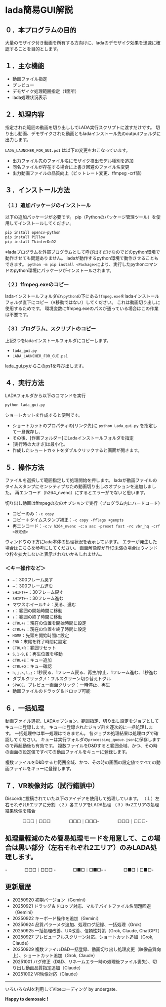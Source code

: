 # lada簡易GUI解説

## ０．本プログラムの目的

大量のモザイク付き動画を所有する方向けに、ladaのデモザイク効果を迅速に確認することを目的とします。

## １．主な機能

- 動画ファイル指定
- プレビュー
- デモザイク処理範囲指定（1箇所）
- lada処理状況表示

## ２．処理内容

指定された範囲の動画を切り出ししてLADA実行スクリプトに渡すだけです。
切り出し動画、デモザイクされた動画ともladaインストール先のoutputフォルダに出力します。

`LADA_LAUNCHER_FOR_GUI.ps1` は以下の変更をおこなっています。

- 出力ファイル先のファイル名にモザイク検出モデル種別を追加
- 同名ファイルが存在する場合に上書き回避のファイル名変更
- 出力動画ファイルの品質向上（ビットレート変更、ffmpeg -crf値）

## ３．インストール方法

### （１）追加パッケージのインストール

以下の追加パッケージが必要です。
pip（Pythonのパッケージ管理ツール）を使用してインストールしてください。

```bash
pip install opencv-python
pip install Pillow
pip install TkinterDnD2
```

※ladaプログラムを外部プログラムとして呼び出すだけなのでどのpython環境で動作させても問題ありません。
ladaが動作するpython環境で動作させることもできます。
`python -m pip install <Package>`により、実行したpythonコマンドのpython環境にパッケージがインストールされます。

### （２）ffmpeg.exeのコピー

ladaインストールフォルダの`\python`の下にある`ffmpeg.exe`をladaインストールフォルダ直下にコピー（※移動ではない）してください。
これは動画切り出しに使用するためです。
環境変数にffmpeg.exeのパスが通っている場合はこの作業は不要です。

### （３）プログラム、スクリプトのコピー

上記2つをladaインストールフォルダにコピーします。

- `lada_gui.py`
- `LADA_LAUNCHER_FOR_GUI.ps1`

lada_gui.pyからこのps1を呼び出します。

## ４．実行方法

LADAフォルダから以下のコマンドを実行

```bash
python lada_gui.py
```

ショートカットを作成すると便利です。

- ショートカットのプロパティの[リンク先]に `python Lada_gui.py` を指定して一旦保存し、
- その後、[作業フォルダー]にLadaインストールフォルダを指定
- [実行時の大きさ]は最小化。
- 作成したショートカットをダブルクリックすると画面が開きます。

## ５．操作方法

ファイルを選択して範囲指定して処理開始を押します。
ladaが動画ファイルのタイムスタンプにセンシティブなため動画切り出しのオプションを追加しました。
再エンコード（h264_nvenc）にするとエラーがでないと思います。

切り出し動画はffmpegの次のオプションで実行（プログラム内にハードコード）

- コピーのみ：`-c copy`
- コピー＋タイムスタンプ補正：`-c copy -fflags +genpts`
- 再エンコード：`-c:v h264_nvenc -c:a aac -preset fast -rc vbr_hq -crf <設定値>`

ウィンドウの下方にlada本体の処理状況を表示しています。
エラーが発生した場合はこちらを参考にしてください。
画面解像度がFHD未満の場合はウィンドウ枠を拡大しないと表示されないかもしれません。

### ＜キー操作など＞

- `←`：300フレーム戻す
- `→`：300フレーム進む
- `SHIFT+←`：30フレーム戻す
- `SHIFT+→`：30フレーム進む
- マウスホイール↑↓：戻る、進む
- `↑`：範囲の開始時間に移動
- `↓`：範囲の終了時間に移動
- `CTRL+↑`：現在の位置を開始時間に設定
- `CTRL+↓`：現在の位置を終了時間に設定
- `HOME`：先頭を開始時間に設定
- `END`：末尾を終了時間に設定
- `CTRL+R`：範囲リセット
- `S,1-9,E`：再生位置を移動
- `CTRL+E`：キュー追加
- `CTRL+Q`：キュー確認
- `h,j,k,l,;`：1秒戻る、1フレーム戻る、再生/停止、1フレーム進む、1秒進む
- ダブルクリック,`f`：フルスクリーン切り替えトグル
- `SPACE`、プレビュー画面クリック：一時停止、再生
- 動画ファイルのドラッグ＆ドロップ可能

## ６．一括処理

動画ファイル選択、LADAオプション、範囲指定、切り出し設定をジョブとしてキューに登録します。
キューに登録されたジョブ群を逐次的に一括処理します。
一括処理中は単一処理はできません。
各ジョブの処理結果は処理ログで確認してください。
キューは実行フォルダの`processing_queue.json`に保存しますので再起動後も有効です。
複数ファイルをD&Dすると範囲全域、かつ、その時の画面の設定値ですべての動画ファイルをキューに登録します。

複数ファイルをD&Dすると範囲全域、かつ、その時の画面の設定値ですべての動画ファイルをキューに登録します。

## ７．VR映像対応（試行錯誤中）

Discordに投稿されていた以下のアイデアを使用して処理しています。
（１）左右それぞれ9エリアに分割
（２）各エリアをLADA処理
（３）9x2エリアの処理結果映像を結合

　　　　□□□｜□□□
　　　　□□□｜□□□-
　　　　□□□｜□□□-

処理量軽減のため簡易処理モードを用意して、この場合は黒い部分（左右それぞれ2エリア）のみLADA処理します。
-
-　　　　□□□｜□□□
-　　　　□■□｜□■□-
-　　　　□■□｜□■□-


## 更新履歴

- 20250920 初期バージョン（Gemini）
- 20250921 ドラッグ＆ドロップ対応、マルチバイトファイル名問題回避（Gemini）
- 20250922 キーボード操作を追加（Gemini）
- 20250924 品質パラーメタ追加、処理ログ記録、一括処理（Grok）
- 20250925 一括処理改善、UX改善、信頼性対策（Grok, Claude, ChatGPT）
- 20250927 プレビューフルスクリーン対応、ショートカット追加（Grok, Claude）
- 20250929 複数ファイルD&D一括登録、動画切り出し処理変更（映像品質向上）、ショートカット追加（Grok, Claude）
- 20251001 バグ修正（D&D、リネームエラー時の処理後ファイル喪失）、切り出し動画品質指定追加（Claude）
- 20251002 VR映像対応（Claude）

---

いろいろなAIを利用してVibeコーディング by undergate.

**Happy to demosaic !**
